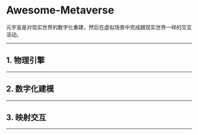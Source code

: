 # Awesome-Metaverse

元宇宙是对现实世界的数字化重建，然后在虚拟场景中完成跟现实世界一样的交互活动。

---

## 1. 物理引擎

---

## 2. 数字化建模

---

## 3. 映射交互

---
